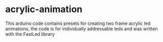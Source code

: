 # acrylic-animation
This arduino code contains presets for creating two frame acrylic led animations, the code is for individually addressable leds and was written with the FastLed library
